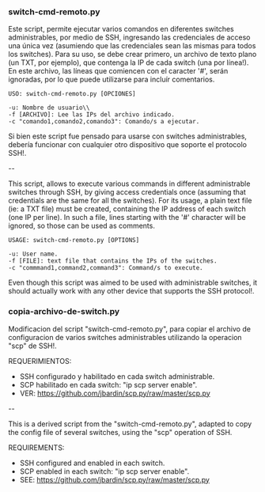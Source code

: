 

### switch-cmd-remoto.py

Este script, permite ejecutar varios comandos en diferentes switches administrables, por medio de SSH, ingresando las credenciales de acceso una única vez (asumiendo que las credenciales sean las mismas para todos los switches). Para su uso, se debe crear primero, un archivo de texto plano (un TXT, por ejemplo), que contenga la IP de cada switch (una por línea!). En este archivo, las líneas que comiencen con el caracter '#', serán ignoradas, por lo que puede utilizarse para incluír comentarios.   
```
USO: switch-cmd-remoto.py [OPCIONES]

-u: Nombre de usuario\\      
-f [ARCHIVO]: Lee las IPs del archivo indicado. 
-c "comando1,comando2,comando3": Comando/s a ejecutar.
```
Si bien este script fue pensado para usarse con switches administrables, debería funcionar con cualquier otro dispositivo que soporte el protocolo SSH!. 

--

This script, allows to execute various commands in different administrable switches through SSH, by giving access credentials once (assuming that credentials are the same for all the switches). For its usage, a plain text file (ie: a TXT file) must be created, containing the IP address of each switch (one IP per line). In such a file, lines starting with the '#' character will be ignored, so those can be used as comments.

```
USAGE: switch-cmd-remoto.py [OPTIONS]

-u: User name.
-f [FILE]: text file that contains the IPs of the switches. 
-c "commmand1,command2,command3": Command/s to execute.
``` 
Even though this script was aimed to be used with administrable switches, it should actually work with any other device that supports the SSH protocol!. 


### copia-archivo-de-switch.py 

Modificacion del script "switch-cmd-remoto.py", para copiar el archivo de configuracion de varios switches administrables utilizando la operacion "scp" de SSH!.

REQUERIMIENTOS:
 * SSH configurado y habilitado en cada switch administrable.
 * SCP habilitado en cada switch: "ip scp server enable".
 * VER: https://github.com/jbardin/scp.py/raw/master/scp.py

--

This is a derived script from the "switch-cmd-remoto.py", adapted to copy the config file of several switches, using the "scp" operation of SSH.  

REQUIREMENTS:
 * SSH configured and enabled in each switch.
 * SCP enabled in each switch: "ip scp server enable".
 * SEE: https://github.com/jbardin/scp.py/raw/master/scp.py 

